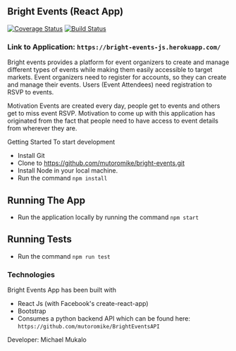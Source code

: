 ## Bright Events (React App)

[![Coverage Status](https://coveralls.io/repos/github/mutoromike/bright-events/badge.svg?branch=ft-add-tests-158142959)](https://coveralls.io/github/mutoromike/bright-events?branch=ft-add-tests-158142959)   [![Build Status](https://travis-ci.org/mutoromike/bright-events.svg?branch=ft-add-tests-158142959)](https://travis-ci.org/mutoromike/bright-events)

### Link to Application: `https://bright-events-js.herokuapp.com/`

Bright events provides a platform for event organizers to create and manage different types of events while making them easily accessible to target markets. Event organizers need to register for accounts, so they can create and manage their events. Users (Event Attendees) need registration to RSVP to events.

Motivation
Events are created every day, people get to events and others get to miss event RSVP. Motivation to come up with this application has originated from the fact that people need to have access to event details from wherever they are.

Getting Started
To start development

* Install Git
* Clone to https://github.com/mutoromike/bright-events.git
* Install Node in your local machine.
* Run the command `npm install`

## Running The App
* Run the application locally by running the command `npm start`

## Running Tests
* Run the command `npm run test`

### Technologies
Bright Events App has been built with

* React Js (with Facebook's create-react-app)
* Bootstrap
* Consumes a python backend API which can be found here: `https://github.com/mutoromike/BrightEventsAPI`

Developer: Michael Mukalo
